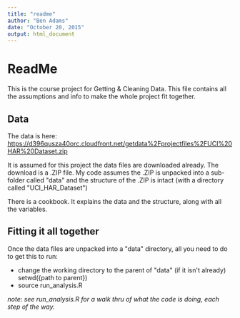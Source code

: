 ```yaml
---
title: "readme"
author: "Ben Adams"
date: "October 20, 2015"
output: html_document
---
```

# ReadMe
This is the course project for Getting &amp; Cleaning Data. This file contains all the assumptions and info
to make the whole project fit together.

## Data
The data is here:
https://d396qusza40orc.cloudfront.net/getdata%2Fprojectfiles%2FUCI%20HAR%20Dataset.zip

It is assumed for this project the data files are downloaded already.
The download is a .ZIP file.  My code assumes the .ZIP is unpacked into a sub-folder
called "data" and the structure of the .ZIP is intact (with a directory called "UCI_HAR_Dataset")

There is a cookbook.  It explains the data and the structure, along with all the variables.

## Fitting it all together
Once the data files are unpacked into a "data" directory, all you need to do to get this to
run:
* change the working directory to the parent of "data" (if it isn't already)
  setwd({path to parent})
* source run_analysis.R

_note: see run_analysis.R for a walk thru of what the code is doing, each step of the way._

